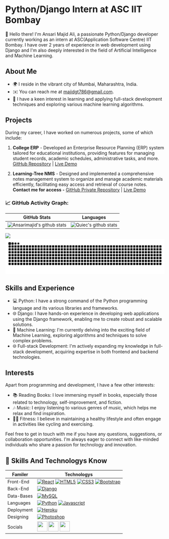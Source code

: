 # Python/Django Intern at ASC IIT Bombay

👋 Hello there! I'm Ansari Majid Ali, a passionate Python/Django developer currently working as an intern at ASC(Application Software Centre) IIT Bombay. I have over 2 years of experience in web development using Django and I'm also deeply interested in the field of Artificial Intelligence and Machine Learning.

## About Me
- 🌍  I reside in the vibrant city of Mumbai, Maharashtra, India.
- ✉️  You can reach me at [majidgt786@gmail.com](mailto:majidgt786@gmail.com).
- 🧠  I have a keen interest in learning and applying full-stack development techniques and exploring various machine learning algorithms.

## Projects

During my career, I have worked on numerous projects, some of which include:

1. **College ERP** - Developed an Enterprise Resource Planning (ERP) system tailored for educational institutions, providing features for managing student records, academic schedules, administrative tasks, and more. [GitHub Repository](https://github.com/Ansarimajid/College-ERP.git) | [Live Demo](https://syncx.pythonanywhere.com/)
   
2. **Learning-Tree NMS** - Designed and implemented a comprehensive notes management system to organize and manage academic materials efficiently, facilitating easy access and retrieval of course notes. **Contact me for access -** [GitHub Private Repository](https://github.com/Ansarimajid) | [Live Demo](https://ansarimajid.pythonanywhere.com/)

<!--   GitHub stats graph -->
### 📈 GitHub Activity Graph:

| GitHub Stats                                                                                                                                      | Languages                                                                                                                        |
|-----------------------------------------------------------------------------------------------------------------------------------------|---------------------------------------------------------------------------------------------------------------------------|
| ![Ansarimajid's github stats](https://github-readme-stats.vercel.app/api?username=Ansarimajid&show_icons=true&theme=radical&include_all_commits=true) | ![Quiec's github stats](https://github-readme-stats.vercel.app/api/top-langs/?username=Ansarimajid&theme=radical&layout=compact) |

<img src="https://github-readme-streak-stats.herokuapp.com/?user=Ansarimajid"></img>
![](https://github.com/BEPb/BEPb/blob/output/github-contribution-grid-snake.svg)

## Skills and Experience

- 💻 Python: I have a strong command of the Python programming language and its various libraries and frameworks.
- 🌐 Django: I have hands-on experience in developing web applications using the Django framework, enabling me to create robust and scalable solutions.
- 🤖 Machine Learning: I'm currently delving into the exciting field of Machine Learning, exploring algorithms and techniques to solve complex problems.
- 🌐 Full-stack Development: I'm actively expanding my knowledge in full-stack development, acquiring expertise in both frontend and backend technologies.

## Interests

Apart from programming and development, I have a few other interests:

- 📚 Reading Books: I love immersing myself in books, especially those related to technology, self-improvement, and fiction.
- 🎶 Music: I enjoy listening to various genres of music, which helps me relax and find inspiration.
- 🚴‍♂️ Fitness: I believe in maintaining a healthy lifestyle and often engage in activities like cycling and exercising.

Feel free to get in touch with me if you have any questions, suggestions, or collaboration opportunities. I'm always eager to connect with like-minded individuals who share a passion for technology and innovation.


## 🚀 Skills And Technologys Know

| Familer  | Technologys |
| ---      | ---         |
| Front-End       | <a href="https://reactjs.org/" target="_blank" rel="noreferrer"><img src="https://raw.githubusercontent.com/danielcranney/readme-generator/main/public/icons/skills/react-colored.svg" width="36" height="36" alt="React" /></a> <a href="https://developer.mozilla.org/en-US/docs/Glossary/HTML5" target="_blank" rel="noreferrer"><img src="https://raw.githubusercontent.com/danielcranney/readme-generator/main/public/icons/skills/html5-colored.svg" width="36" height="36" alt="HTML5" /></a> <a href="https://www.w3.org/TR/CSS/#css" target="_blank" rel="noreferrer"><img src="https://raw.githubusercontent.com/danielcranney/readme-generator/main/public/icons/skills/css3-colored.svg" width="36" height="36" alt="CSS3" /></a> <a href="https://getbootstrap.com/" target="_blank" rel="noreferrer"><img src="https://raw.githubusercontent.com/danielcranney/readme-generator/main/public/icons/skills/bootstrap-colored.svg" width="36" height="36" alt="Bootstrap" /></a>  |
| Back-End        | <a href="https://www.djangoproject.com/" target="_blank" rel="noreferrer"><img src="https://raw.githubusercontent.com/danielcranney/readme-generator/main/public/icons/skills/django-colored.svg" width="36" height="36" alt="Django" /> |
| Data-Bases      | </a> <a href="https://www.mysql.com/" target="_blank" rel="noreferrer"><img src="https://raw.githubusercontent.com/danielcranney/readme-generator/main/public/icons/skills/mysql-colored.svg" width="36" height="36" alt="MySQL" /></a> |
| Languages       | <a href="https://www.python.org/" target="_blank" rel="noreferrer"><img src="https://raw.githubusercontent.com/danielcranney/readme-generator/main/public/icons/skills/python-colored.svg" width="36" height="36" alt="Python" /></a> <a href="https://developer.mozilla.org/en-US/docs/Web/JavaScript" target="_blank" rel="noreferrer"><img src="https://raw.githubusercontent.com/danielcranney/readme-generator/main/public/icons/skills/javascript-colored.svg" width="36" height="36" alt="Javascript" /></a>   |
| Deployment      | <a href="https://www.heroku.com/" target="_blank" rel="noreferrer"><img src="https://raw.githubusercontent.com/danielcranney/readme-generator/main/public/icons/skills/heroku-colored.svg" width="36" height="36" alt="Heroku" /></a> |
| Designing       | <a href="https://www.adobe.com/uk/products/photoshop.html" target="_blank" rel="noreferrer"><img src="https://raw.githubusercontent.com/danielcranney/readme-generator/main/public/icons/skills/photoshop-colored.svg" width="36" height="36" alt="Photoshop" /></a>
| Socials       | <a href="https://www.github.com/Ansarimajid" target="_blank" rel="noreferrer"><img src="https://raw.githubusercontent.com/danielcranney/readme-generator/main/public/icons/socials/github.svg" width="32" height="32" /></a> <a href="https://www.linkedin.com/in/majid-ansari-961319221" target="_blank" rel="noreferrer"><img src="https://raw.githubusercontent.com/danielcranney/readme-generator/main/public/icons/socials/linkedin.svg" width="32" height="32" /></a>  <a href="https://www.instagram.com/ansari_majid_ali/" target="_blank" rel="noreferrer"><img src="https://gist.githubusercontent.com/jemminger/91c69559f5ce1cc45cecc1f2614325c6/raw/809bb0a961444f293a1e65fa4ead494bd93a77c6/instagram.svg" width="32" height="32" /></a> |

